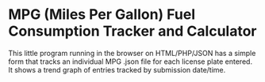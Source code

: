 # MPG (Miles Per Gallon) Fuel Consumption Tracker and Calculator
This little program running in the browser on HTML/PHP/JSON has a simple form that tracks an individual MPG .json file for each license plate entered. It shows a trend graph of entries tracked by submission date/time.